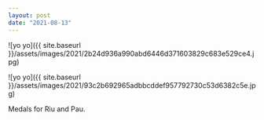 ```yaml
---
layout: post
date: "2021-08-13"
---
```


![yo yo]({{ site.baseurl }}/assets/images/2021/2b24d936a990abd6446d371603829c683e529ce4.jpg)

![yo yo]({{ site.baseurl }}/assets/images/2021/93c2b692965adbbcddef957792730c53d6382c5e.jpg)

Medals for Riu and Pau.
